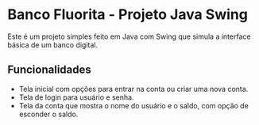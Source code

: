 # Banco Fluorita - Projeto Java Swing

Este é um projeto simples feito em Java com Swing que simula a interface básica de um banco digital.

## Funcionalidades

- Tela inicial com opções para entrar na conta ou criar uma nova conta.
- Tela de login para usuário e senha.
- Tela da conta que mostra o nome do usuário e o saldo, com opção de esconder o saldo.
